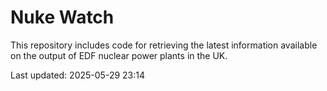 # Nuke Watch

This repository includes code for retrieving the latest information available on the output of EDF nuclear power plants in the UK.

Last updated: 2025-05-29 23:14